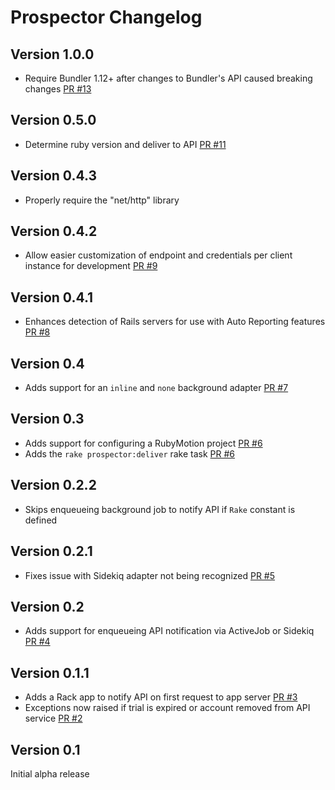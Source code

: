 # Prospector Changelog

## Version 1.0.0

* Require Bundler 1.12+ after changes to Bundler's API caused breaking changes [PR #13](https://github.com/madebylotus/prospector/pull/13)

## Version 0.5.0

* Determine ruby version and deliver to API [PR #11](https://github.com/madebylotus/prospector/pull/11)

## Version 0.4.3

* Properly require the "net/http" library

## Version 0.4.2

* Allow easier customization of endpoint and credentials per client instance for development [PR #9](https://github.com/madebylotus/prospector/pull/10)

## Version 0.4.1

* Enhances detection of Rails servers for use with Auto Reporting features [PR #8](https://github.com/madebylotus/prospector/pull/8)

## Version 0.4

* Adds support for an `inline` and `none` background adapter [PR #7](https://github.com/madebylotus/prospector/pull/7)

## Version 0.3

* Adds support for configuring a RubyMotion project [PR #6](https://github.com/madebylotus/prospector/pull/6)
* Adds the `rake prospector:deliver` rake task [PR #6](https://github.com/madebylotus/prospector/pull/6)

## Version 0.2.2

* Skips enqueueing background job to notify API if `Rake` constant is defined

## Version 0.2.1

* Fixes issue with Sidekiq adapter not being recognized [PR #5](https://github.com/madebylotus/prospector/pull/5)

## Version 0.2

* Adds support for enqueueing API notification via ActiveJob or Sidekiq [PR #4](https://github.com/madebylotus/prospector/pull/4)

## Version 0.1.1

* Adds a Rack app to notify API on first request to app server [PR #3](https://github.com/madebylotus/prospector/pull/3)
* Exceptions now raised if trial is expired or account removed from API service [PR #2](https://github.com/madebylotus/prospector/pull/2)

## Version 0.1

Initial alpha release
